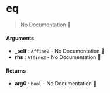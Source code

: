 # eq

> No Documentation 🚧

#### Arguments

- **\_self** : `Affine2` \- No Documentation 🚧
- **rhs** : `Affine2` \- No Documentation 🚧

#### Returns

- **arg0** : `bool` \- No Documentation 🚧